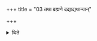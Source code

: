 +++
title = "03 तथा ब्रह्मणे दद्याद्यथान्यान्"

+++

<details><summary>थिते</summary>

तथा ब्रह्मणे दद्याद्यथान्यां दक्षिणां नानुध्यायेत् ३
</details>
